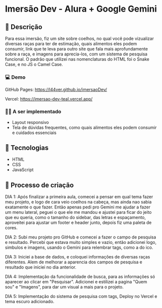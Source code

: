 # Imersão Dev - Alura + Google Gemini

## 📝 Descrição
Para essa imersão, fiz um site sobre coelhos, no qual você pode vizualizar diversas raças para ter de estimação, quais alimentos eles podem consumir, link que te leva para outro site que fala mais aprofundamente sobre a raça, e imagens para aprecia-los, com um sistema de pesquisa funcional.
O padrão que utilizei nas nomenclaturas do HTML foi o Snake Case, e no JS o Camel Case.

### 💻 Demo
GitHub Pages: https://l44ver.github.io/imersaoDev/

Vercel: https://imersao-dev-teal.vercel.app/

### 👩‍💻 A ser implementado
* Layout responsivo
* Tela de dúvidas frequentes, como quais alimentos eles podem consumir e cuidados essenciais

## 🔧 Tecnologias
* HTML
* CSS
* JavaScript

## 💭 Processo de criação
DIA 1: Após finalizar a primeira aula, comecei a pensar em qual tema fazer meu projeto, e logo de cara veio coelhos na cabeça, mas ainda nao sabia exatamente o que fazer. Então apenas pedi pro Gemini me ajudar a fazer um menu lateral, peguei o que ele me mandou e ajustei para ficar do jeito que eu queria, como o tamanho do sidebar, das letras e espaçamento, aproveitei para ajustar um footer e header junto, depois fiz uma paleta de cores.

DIA 2: Subi meu projeto pro GitHub e comecei a fazer o campo de pesquisa e resultado. Percebi que estava muito simples e vazio, então adicionei logo, simbulos e imagens, usando o Gemini para relembrar tags, como a do ico.

DIA 3: Iniciei a base de dados, e coloquei informações de diversas raças diferentes. Alem de melhorar a aparencia dos campos de pesquisa e resultado que iniciei no dia anterior.

DIA 4: Implementação da funcionalidade de busca, para as informações só aparecer ao clicar em "Pesquisar". Adicionei e estilizei a pagina "Quem sou" e "Imagens", para dar um visual a mais para o projeto.

DIA 5: Implementação do sistema de pesquisa com tags, Deploy no Vercel e tema escuro adicionado.
